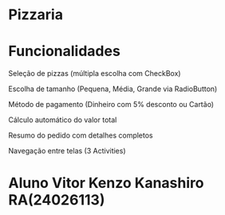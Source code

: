 # Pizzaria
# Funcionalidades
Seleção de pizzas (múltipla escolha com CheckBox)

Escolha de tamanho (Pequena, Média, Grande via RadioButton)

Método de pagamento (Dinheiro com 5% desconto ou Cartão)

Cálculo automático do valor total

Resumo do pedido com detalhes completos

Navegação entre telas (3 Activities)
# Aluno Vitor Kenzo Kanashiro RA(24026113)

